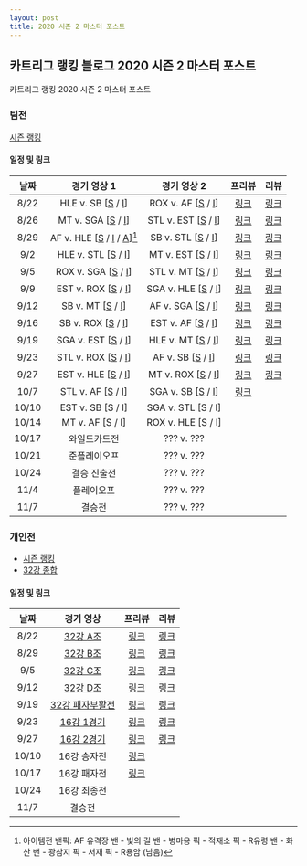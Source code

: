 ```yaml
---
layout: post
title: 2020 시즌 2 마스터 포스트
---
```


## 카트리그 랭킹 블로그 2020 시즌 2 마스터 포스트
카트리그 랭킹 2020 시즌 2 마스터 포스트

### 팀전 

[시즌 랭킹](../teams-t2020_2/)

#### 일정 및 링크

| 날짜 | 경기 영상 1 | 경기 영상 2 | 프리뷰 | 리뷰 | 
|:---:|:---:|:---:|:---:|:---:|
| 8/22 | HLE v. SB [[S](https://www.youtube.com/watch?v=THIXDxE65yc) / [I](https://www.youtube.com/watch?v=DOdZB1tFSJ0)] | ROX v. AF [[S](https://www.youtube.com/watch?v=_fS2FEr8_24) / [I](https://www.youtube.com/watch?v=hXVtO1tw-mY)] | [링크](../t2020-2-1-1-p) | [링크](../t2020-2-1-1) |
| 8/26 | MT v. SGA [[S](https://www.youtube.com/watch?v=mXyPeGzoHGQ) / [I](https://www.youtube.com/watch?v=Kbjd6p44Ljk)]| STL v. EST [[S](https://www.youtube.com/watch?v=2IoxGMJKwFM) / [I](https://www.youtube.com/watch?v=uMjQVqECC7s)] | [링크](../t2020-2-1-1-p) | [링크](../t2020-2-1-1) |
| 8/29 | AF v. HLE [[S](https://www.youtube.com/watch?v=gw0X65mEcY8) / [I](https://www.youtube.com/watch?v=2yHr5pS9Avc) / [A](https://www.youtube.com/watch?v=Dqf9r1av0UM)][^1] | SB v. STL [[S](https://www.youtube.com/watch?v=5LP60j8ynGg) / [I](https://www.youtube.com/watch?v=LodbLXJwqos)] | [링크](../t2020-2-1-2-p) | [링크](../t2020-2-1-2) |
| 9/2 | HLE v. STL [[S](https://www.youtube.com/watch?v=rgZG4FFFwLo) / [I](https://www.youtube.com/watch?v=luz8rhhL7RM)] | MT v. EST [[S](https://www.youtube.com/watch?v=EyITvsIw_40) / [I](https://www.youtube.com/watch?v=HI15Q9Qwv9c)] | [링크](../t2020-2-1-2-p) | [링크](../t2020-2-1-3) |
| 9/5 | ROX v. SGA [[S](https://www.youtube.com/watch?v=1rHcBg_H5Jk) / [I](https://www.youtube.com/watch?v=al9sLabJVbk)] | STL v. MT [[S](https://www.youtube.com/watch?v=JYMjvuDc2fY) / [I](https://www.youtube.com/watch?v=dV5QxfArJQQ)] | [링크](../t2020-2-1-3-p) | [링크](../t2020-2-1-4) |
| 9/9 | EST v. ROX [[S](https://www.youtube.com/watch?v=CJKjhzEpnU4) / [I](https://www.youtube.com/watch?v=088kqtiCHBA)] | SGA v. HLE [[S](https://www.youtube.com/watch?v=21LWHlwprsI) / [I](https://www.youtube.com/watch?v=o0fLOUJfA-4)] | [링크](../t2020-2-1-3-p) | [링크](../t2020-2-1-5) |
| 9/12 | SB v. MT [[S](https://www.youtube.com/watch?v=ucTqyNTQV0k) / [I](https://www.youtube.com/watch?v=qryUPRsYo6Q)] | AF v. SGA [[S](https://www.youtube.com/watch?v=-fg5WYwqcws) / [I](https://www.youtube.com/watch?v=eOeapFvKzbg)] | [링크](../t2020-2-1-4-p) | [링크](../t2020-2-1-6) |
| 9/16 | SB v. ROX [[S](https://www.youtube.com/watch?v=qAtIZ3bHVWM) / [I](https://www.youtube.com/watch?v=K2j2cM1kOd8)] | EST v. AF [[S](https://www.youtube.com/watch?v=MNRzj93M0BY) / [I](https://www.youtube.com/watch?v=lA3yAF6d6c4)] | [링크](../t2020-2-1-4-p) | [링크](../t2020-2-1-7) |
| 9/19 | SGA v. EST [[S](https://www.youtube.com/watch?v=LASJktFYs2U) / [I](https://www.youtube.com/watch?v=XUk1Smxk5CU)] | HLE v. MT [[S](https://www.youtube.com/watch?v=ClHBVo3NUaI) / [I](https://www.youtube.com/watch?v=s-s9oNrVk0g)] | [링크](../t2020-2-1-5-p) | [링크](../t2020-2-1-8) |
| 9/23 | STL v. ROX [[S](https://www.youtube.com/watch?v=9clJ5ZOYLxs) / [I](https://www.youtube.com/watch?v=A8yzRdjA_CI)] | AF v. SB [[S](https://www.youtube.com/watch?v=dw-0uMVGaxM) / [I](https://www.youtube.com/watch?v=8qi0KXrBAww&t=1054s)] | [링크](../t2020-2-1-5-p) | [링크](../t2020-2-1-9) |
| 9/27 | EST v. HLE [[S](https://www.youtube.com/watch?v=tEhJXGbsWxA) / [I](https://www.youtube.com/watch?v=VhbGLdBT_pY)] | MT v. ROX [[S](https://www.youtube.com/watch?v=RNs_mEIsm0o) / [I](https://www.youtube.com/watch?v=dGhCXwDiv4A)] | [링크](../t2020-2-1-6-p) | [링크](../t2020-2-1-10)|
| 10/7 | STL v. AF [[S]() / [I]()] | SGA v. SB [[S]() / [I]()] | [링크](../t2020-2-1-6-p) | |
| 10/10 | EST v. SB [S / I] | SGA v. STL [S / I] | | |
| 10/14 | MT v. AF [S / I] | ROX v. HLE [S / I] | | |
| 10/17 | 와일드카드전 | ??? v. ??? | | |
| 10/21 | 준플레이오프 | ??? v. ??? | | |
| 10/24 | 결승 진출전 | ??? v. ??? | | |
| 11/4 | 플레이오프 | ??? v. ??? | | |
| 11/7 | 결승전 | ??? v. ??? | | |

[^1]: 아이템전 밴픽: AF 유격장 밴 - 빛의 길 밴 -  병마용 픽 - 적재소 픽 - R유령 밴 - 화산 밴 - 광삼지 픽 - 서재 픽 - R용암 (남음)

### 개인전 

- [시즌 랭킹](../singles-s2020_2)
- [32강 종합](../s2020-2-1)

#### 일정 및 링크

| 날짜 | 경기 영상 | 프리뷰 | 리뷰 | 
|:---:|:---:|:---:|:---:|
| 8/22 | [32강 A조](https://www.youtube.com/watch?v=kt9QeJdGNGw) | [링크](../s2020-2-1-1-p) | [링크](../s2020-2-1-1) |
| 8/29 | [32강 B조](https://www.youtube.com/watch?v=Ke3NLSID4VU) | [링크](../s2020-2-1-2-p) | [링크](../s2020-2-1-2) |
| 9/5 | [32강 C조](https://www.youtube.com/watch?v=LGPAfj7JozY) | [링크](../s2020-2-1-3-p) | [링크](../s2020-2-1-3) |
| 9/12 | [32강 D조](https://www.youtube.com/watch?v=_ULOll-qY70) | [링크](../s2020-2-1-4-p) | [링크](../s2020-2-1-4) |
| 9/19 | [32강 패자부활전](https://www.youtube.com/watch?v=wvjvsQSFEdU) | [링크](../s2020-2-2-1-p) | [링크](../s2020-2-2-1) |
| 9/23 | [16강 1경기](https://www.youtube.com/watch?v=fUFcdDRbymQ) | [링크](../s2020-2-3-1-p) | [링크](../s2020-2-3-1) |
| 9/27 | [16강 2경기]() | [링크](../s2020-2-3-2-p) | [링크](../s2020-2-3-2) |
| 10/10 | 16강 승자전 | [링크](../s2020-2-4-1-p) | |
| 10/17 | 16강 패자전 | [링크](../s2020-2-4-2-p) | |
| 10/24 | 16강 최종전 | | |
| 11/7 | 결승전 | | |
